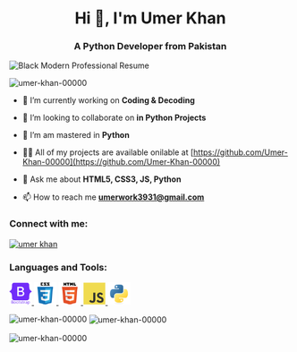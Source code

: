 <h1 align="center">Hi 👋, I'm Umer Khan</h1>
<h3 align="center">A Python Developer from Pakistan</h3>

 ![Black Modern Professional Resume](https://github.com/user-attachments/assets/7ad573f8-5541-40ed-83a1-4ae54bf112c3)



<p align="left"> <img src="https://komarev.com/ghpvc/?username=umer-khan-00000&label=Profile%20views&color=0e75b6&style=flat" alt="umer-khan-00000" /> </p>

- 🔭 I’m currently working on **Coding & Decoding**

- 👯 I’m looking to collaborate on **in Python Projects**

- 🤝 I’m am mastered in **Python**

- 👨‍💻 All of my projects are available onilable at [https://github.com/Umer-Khan-00000](https://github.com/Umer-Khan-00000)

- 💬 Ask me about **HTML5, CSS3, JS, Python**

- 📫 How to reach me **umerwork3931@gmail.com**

<h3 align="left">Connect with me:</h3>
<p align="left">
<a href="www.linkedin.com/in/umerkhan15" target="blank"><img align="center" src="https://raw.githubusercontent.com/rahuldkjain/github-profile-readme-generator/master/src/images/icons/Social/linked-in-alt.svg" alt="umer khan" height="30" width="40" /></a>
</p>

<h3 align="left">Languages and Tools:</h3>
<p align="left"> <a href="https://getbootstrap.com" target="_blank" rel="noreferrer"> <img src="https://raw.githubusercontent.com/devicons/devicon/master/icons/bootstrap/bootstrap-plain-wordmark.svg" alt="bootstrap" width="40" height="40"/> </a> <a href="https://www.w3schools.com/css/" target="_blank" rel="noreferrer"> <img src="https://raw.githubusercontent.com/devicons/devicon/master/icons/css3/css3-original-wordmark.svg" alt="css3" width="40" height="40"/> </a> <a href="https://www.w3.org/html/" target="_blank" rel="noreferrer"> <img src="https://raw.githubusercontent.com/devicons/devicon/master/icons/html5/html5-original-wordmark.svg" alt="html5" width="40" height="40"/> </a> <a href="https://developer.mozilla.org/en-US/docs/Web/JavaScript" target="_blank" rel="noreferrer"> <img src="https://raw.githubusercontent.com/devicons/devicon/master/icons/javascript/javascript-original.svg" alt="javascript" width="40" height="40"/> </a> <a href="https://www.python.org" target="_blank" rel="noreferrer"> <img src="https://raw.githubusercontent.com/devicons/devicon/master/icons/python/python-original.svg" alt="python" width="40" height="40"/> </a> </p>

<p><img align="left" src="https://github-readme-stats.vercel.app/api/top-langs?username=umer-khan-00000&show_icons=true&locale=en&layout=compact" alt="umer-khan-00000" /></p>

<p>&nbsp;<img align="center" src="https://github-readme-stats.vercel.app/api?username=umer-khan-00000&show_icons=true&locale=en" alt="umer-khan-00000" /></p>

<p><img align="center" src="https://github-readme-streak-stats.herokuapp.com/?user=umer-khan-00000&" alt="umer-khan-00000" /></p>
